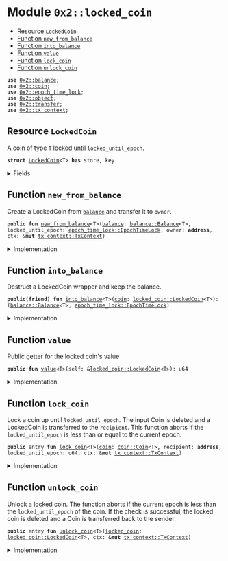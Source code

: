 
<a name="0x2_locked_coin"></a>

# Module `0x2::locked_coin`



-  [Resource `LockedCoin`](#0x2_locked_coin_LockedCoin)
-  [Function `new_from_balance`](#0x2_locked_coin_new_from_balance)
-  [Function `into_balance`](#0x2_locked_coin_into_balance)
-  [Function `value`](#0x2_locked_coin_value)
-  [Function `lock_coin`](#0x2_locked_coin_lock_coin)
-  [Function `unlock_coin`](#0x2_locked_coin_unlock_coin)


<pre><code><b>use</b> <a href="balance.md#0x2_balance">0x2::balance</a>;
<b>use</b> <a href="coin.md#0x2_coin">0x2::coin</a>;
<b>use</b> <a href="epoch_time_lock.md#0x2_epoch_time_lock">0x2::epoch_time_lock</a>;
<b>use</b> <a href="object.md#0x2_object">0x2::object</a>;
<b>use</b> <a href="transfer.md#0x2_transfer">0x2::transfer</a>;
<b>use</b> <a href="tx_context.md#0x2_tx_context">0x2::tx_context</a>;
</code></pre>



<a name="0x2_locked_coin_LockedCoin"></a>

## Resource `LockedCoin`

A coin of type <code>T</code> locked until <code>locked_until_epoch</code>.


<pre><code><b>struct</b> <a href="locked_coin.md#0x2_locked_coin_LockedCoin">LockedCoin</a>&lt;T&gt; <b>has</b> store, key
</code></pre>



<details>
<summary>Fields</summary>


<dl>
<dt>
<code>id: <a href="object.md#0x2_object_UID">object::UID</a></code>
</dt>
<dd>

</dd>
<dt>
<code><a href="balance.md#0x2_balance">balance</a>: <a href="balance.md#0x2_balance_Balance">balance::Balance</a>&lt;T&gt;</code>
</dt>
<dd>

</dd>
<dt>
<code>locked_until_epoch: <a href="epoch_time_lock.md#0x2_epoch_time_lock_EpochTimeLock">epoch_time_lock::EpochTimeLock</a></code>
</dt>
<dd>

</dd>
</dl>


</details>

<a name="0x2_locked_coin_new_from_balance"></a>

## Function `new_from_balance`

Create a LockedCoin from <code><a href="balance.md#0x2_balance">balance</a></code> and transfer it to <code>owner</code>.


<pre><code><b>public</b> <b>fun</b> <a href="locked_coin.md#0x2_locked_coin_new_from_balance">new_from_balance</a>&lt;T&gt;(<a href="balance.md#0x2_balance">balance</a>: <a href="balance.md#0x2_balance_Balance">balance::Balance</a>&lt;T&gt;, locked_until_epoch: <a href="epoch_time_lock.md#0x2_epoch_time_lock_EpochTimeLock">epoch_time_lock::EpochTimeLock</a>, owner: <b>address</b>, ctx: &<b>mut</b> <a href="tx_context.md#0x2_tx_context_TxContext">tx_context::TxContext</a>)
</code></pre>



<details>
<summary>Implementation</summary>


<pre><code><b>public</b> <b>fun</b> <a href="locked_coin.md#0x2_locked_coin_new_from_balance">new_from_balance</a>&lt;T&gt;(<a href="balance.md#0x2_balance">balance</a>: Balance&lt;T&gt;, locked_until_epoch: EpochTimeLock, owner: <b>address</b>, ctx: &<b>mut</b> TxContext) {
    <b>let</b> <a href="locked_coin.md#0x2_locked_coin">locked_coin</a> = <a href="locked_coin.md#0x2_locked_coin_LockedCoin">LockedCoin</a> {
        id: <a href="object.md#0x2_object_new">object::new</a>(ctx),
        <a href="balance.md#0x2_balance">balance</a>,
        locked_until_epoch
    };
    <a href="transfer.md#0x2_transfer_transfer">transfer::transfer</a>(<a href="locked_coin.md#0x2_locked_coin">locked_coin</a>, owner);
}
</code></pre>



</details>

<a name="0x2_locked_coin_into_balance"></a>

## Function `into_balance`

Destruct a LockedCoin wrapper and keep the balance.


<pre><code><b>public</b>(<b>friend</b>) <b>fun</b> <a href="locked_coin.md#0x2_locked_coin_into_balance">into_balance</a>&lt;T&gt;(<a href="coin.md#0x2_coin">coin</a>: <a href="locked_coin.md#0x2_locked_coin_LockedCoin">locked_coin::LockedCoin</a>&lt;T&gt;): (<a href="balance.md#0x2_balance_Balance">balance::Balance</a>&lt;T&gt;, <a href="epoch_time_lock.md#0x2_epoch_time_lock_EpochTimeLock">epoch_time_lock::EpochTimeLock</a>)
</code></pre>



<details>
<summary>Implementation</summary>


<pre><code><b>public</b>(<b>friend</b>) <b>fun</b> <a href="locked_coin.md#0x2_locked_coin_into_balance">into_balance</a>&lt;T&gt;(<a href="coin.md#0x2_coin">coin</a>: <a href="locked_coin.md#0x2_locked_coin_LockedCoin">LockedCoin</a>&lt;T&gt;): (Balance&lt;T&gt;, EpochTimeLock) {
    <b>let</b> <a href="locked_coin.md#0x2_locked_coin_LockedCoin">LockedCoin</a> { id, locked_until_epoch, <a href="balance.md#0x2_balance">balance</a> } = <a href="coin.md#0x2_coin">coin</a>;
    <a href="object.md#0x2_object_delete">object::delete</a>(id);
    (<a href="balance.md#0x2_balance">balance</a>, locked_until_epoch)
}
</code></pre>



</details>

<a name="0x2_locked_coin_value"></a>

## Function `value`

Public getter for the locked coin's value


<pre><code><b>public</b> <b>fun</b> <a href="locked_coin.md#0x2_locked_coin_value">value</a>&lt;T&gt;(self: &<a href="locked_coin.md#0x2_locked_coin_LockedCoin">locked_coin::LockedCoin</a>&lt;T&gt;): u64
</code></pre>



<details>
<summary>Implementation</summary>


<pre><code><b>public</b> <b>fun</b> <a href="locked_coin.md#0x2_locked_coin_value">value</a>&lt;T&gt;(self: &<a href="locked_coin.md#0x2_locked_coin_LockedCoin">LockedCoin</a>&lt;T&gt;): u64 {
    <a href="balance.md#0x2_balance_value">balance::value</a>(&self.<a href="balance.md#0x2_balance">balance</a>)
}
</code></pre>



</details>

<a name="0x2_locked_coin_lock_coin"></a>

## Function `lock_coin`

Lock a coin up until <code>locked_until_epoch</code>. The input Coin<T> is deleted and a LockedCoin<T>
is transferred to the <code>recipient</code>. This function aborts if the <code>locked_until_epoch</code> is less than
or equal to the current epoch.


<pre><code><b>public</b> entry <b>fun</b> <a href="locked_coin.md#0x2_locked_coin_lock_coin">lock_coin</a>&lt;T&gt;(<a href="coin.md#0x2_coin">coin</a>: <a href="coin.md#0x2_coin_Coin">coin::Coin</a>&lt;T&gt;, recipient: <b>address</b>, locked_until_epoch: u64, ctx: &<b>mut</b> <a href="tx_context.md#0x2_tx_context_TxContext">tx_context::TxContext</a>)
</code></pre>



<details>
<summary>Implementation</summary>


<pre><code><b>public</b> entry <b>fun</b> <a href="locked_coin.md#0x2_locked_coin_lock_coin">lock_coin</a>&lt;T&gt;(
    <a href="coin.md#0x2_coin">coin</a>: Coin&lt;T&gt;, recipient: <b>address</b>, locked_until_epoch: u64, ctx: &<b>mut</b> TxContext
) {
    <b>let</b> <a href="balance.md#0x2_balance">balance</a> = <a href="coin.md#0x2_coin_into_balance">coin::into_balance</a>(<a href="coin.md#0x2_coin">coin</a>);
    <a href="locked_coin.md#0x2_locked_coin_new_from_balance">new_from_balance</a>(<a href="balance.md#0x2_balance">balance</a>, <a href="epoch_time_lock.md#0x2_epoch_time_lock_new">epoch_time_lock::new</a>(locked_until_epoch, ctx), recipient, ctx);
}
</code></pre>



</details>

<a name="0x2_locked_coin_unlock_coin"></a>

## Function `unlock_coin`

Unlock a locked coin. The function aborts if the current epoch is less than the <code>locked_until_epoch</code>
of the coin. If the check is successful, the locked coin is deleted and a Coin<T> is transferred back
to the sender.


<pre><code><b>public</b> entry <b>fun</b> <a href="locked_coin.md#0x2_locked_coin_unlock_coin">unlock_coin</a>&lt;T&gt;(<a href="locked_coin.md#0x2_locked_coin">locked_coin</a>: <a href="locked_coin.md#0x2_locked_coin_LockedCoin">locked_coin::LockedCoin</a>&lt;T&gt;, ctx: &<b>mut</b> <a href="tx_context.md#0x2_tx_context_TxContext">tx_context::TxContext</a>)
</code></pre>



<details>
<summary>Implementation</summary>


<pre><code><b>public</b> entry <b>fun</b> <a href="locked_coin.md#0x2_locked_coin_unlock_coin">unlock_coin</a>&lt;T&gt;(<a href="locked_coin.md#0x2_locked_coin">locked_coin</a>: <a href="locked_coin.md#0x2_locked_coin_LockedCoin">LockedCoin</a>&lt;T&gt;, ctx: &<b>mut</b> TxContext) {
    <b>let</b> <a href="locked_coin.md#0x2_locked_coin_LockedCoin">LockedCoin</a> { id, <a href="balance.md#0x2_balance">balance</a>, locked_until_epoch } = <a href="locked_coin.md#0x2_locked_coin">locked_coin</a>;
    <a href="object.md#0x2_object_delete">object::delete</a>(id);
    <a href="epoch_time_lock.md#0x2_epoch_time_lock_destroy">epoch_time_lock::destroy</a>(locked_until_epoch, ctx);
    <b>let</b> <a href="coin.md#0x2_coin">coin</a> = <a href="coin.md#0x2_coin_from_balance">coin::from_balance</a>(<a href="balance.md#0x2_balance">balance</a>, ctx);
    <a href="transfer.md#0x2_transfer_transfer">transfer::transfer</a>(<a href="coin.md#0x2_coin">coin</a>, <a href="tx_context.md#0x2_tx_context_sender">tx_context::sender</a>(ctx));
}
</code></pre>



</details>
